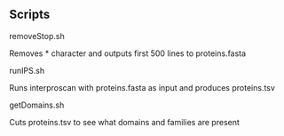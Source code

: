 ## Scripts

removeStop.sh

Removes * character and outputs first 500 lines to proteins.fasta


runIPS.sh

Runs interproscan with proteins.fasta as input and produces proteins.tsv


getDomains.sh

Cuts proteins.tsv to see what domains and families are present
